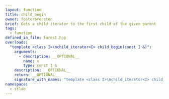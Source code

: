 ```yaml
---
layout: function
title: child_begin
owner: fosterbrereton
brief: Gets a child iterator to the first child of the given parent
tags:
  - function
defined_in_file: forest.hpp
overloads:
  "template <class I>\nchild_iterator<I> child_begin(const I &)":
    arguments:
      - description: __OPTIONAL__
        name: x
        type: const I &
    description: __OPTIONAL__
    return: __OPTIONAL__
    signature_with_names: "template <class I>\nchild_iterator<I> child_begin(const I & x)"
namespace:
  - stlab
---
```


